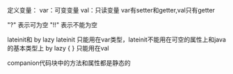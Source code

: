 定义变量：
var：可变变量
val：只读变量
var有setter和getter,val只有getter

"?" 表示可为空
"!!" 表示不能为空

lateinit和 by lazy
    lateinit 只能用在var类型，lateinit不能用在可空的属性上和java的基本类型上
    by lazy { } 只能用在val

companion代码块中的方法和属性都是静态的


